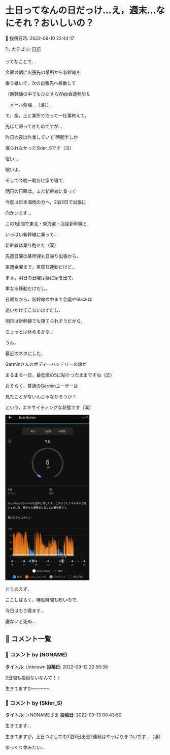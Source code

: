 # 土日ってなんの日だっけ…え，週末…なにそれ？おいしいの？

📅 投稿日時: 2022-09-10 22:44:17

🏷️ カテゴリ: [日記](cc4b5682fb7b8b144980957a978653fb0.md)

ってなことで．


金曜の朝に出張先の某所から新幹線を


乗り継いで，次の出張先へ移動して


（新幹線の中でもひたすらWeb会議参加＆


　メール処理…（涙））．


で，金，土と某所で泊って一仕事終えて，


先ほど帰ってきたのですが…


昨日の夜は作業していて1時間半しか


寝られなかったSkier_Sです（泣）





眠い…


眠いよ．


そして今晩一晩だけ家で寝て．


明日の日曜は，また新幹線に乗って


今度は日本海側の方へ，2泊3日で出張に


向かいます…





この1週間で東北・東海道・北陸新幹線と．


いっぱい新幹線に乗って…


新幹線は乗り飽きた（涙）





先週日曜の某所弾丸日帰り出張から，


来週金曜まで，実質13連勤だけど…


まぁ，明日の日曜は昼に家を出て，


単なる移動だけだし．


日曜だから，新幹線の中まで会議やSlackは


追いかけてこないはずだし．


明日は新幹線でも寝てられそうだから，


ちょっとは休めるかな…





うん．


最近のネタにした，


Garminさんのボディーバッテリーの値が


まるまる一日，最低値の5に貼りつたままですね（泣）


おそらく，普通のGarminユーザーは


見たことがないんじゃなかろうか？


という，エキサイティングな状態です（涙）




![377085633ecb30b97238f37434b2401b.jpg](images/377085633ecb30b97238f37434b2401b.jpg)







とりあえず．


ここしばらく，睡眠時間も短いので．


今日はもう寝ます…


寝ないと死ぬ…

## 💬 コメント一覧

### 💬 コメント by (NONAME)
**タイトル**: Unknown
**投稿日**: 2022-09-12 22:59:39

2日間も投稿ないなんて！！



生きてますか～～～～

### 💬 コメント by (Skier_S)
**タイトル**: ＞NONAMEさま
**投稿日**: 2022-09-13 00:43:50

生きてます…

生きてますが，土日つぶしての2泊3日出張2連続はやっぱりきついです…（涙）

ゆっくり休みたい…

